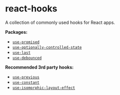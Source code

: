 # react-hooks

A collection of commonly used hooks for React apps.

**Packages:**

- [`use-promised`](./packages/use-promised)
- [`use-optionally-controlled-state`](./packages/use-optionally-controlled-state)
- [`use-last`](./packages/use-last)
- [`use-debounced`](./packages/use-debounced)

**Recommended 3rd party hooks:**

 - [`use-previous`](https://github.com/Andarist/use-previous)
 - [`use-constant`](https://github.com/Andarist/use-constant)
 - [`use-isomorphic-layout-effect`](https://github.com/Andarist/use-isomorphic-layout-effect)

